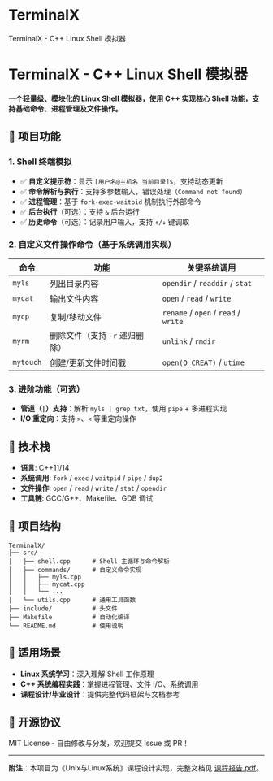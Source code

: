 # TerminalX
TerminalX - C++ Linux Shell 模拟器

# **TerminalX - C++ Linux Shell 模拟器**  

**一个轻量级、模块化的 Linux Shell 模拟器，使用 C++ 实现核心 Shell 功能，支持基础命令、进程管理及文件操作。**  

## 🚀 **项目功能**  

### **1. Shell 终端模拟**
- ✅ **自定义提示符**：显示 `[用户名@主机名 当前目录]$`，支持动态更新  
- ✅ **命令解析与执行**：支持多参数输入，错误处理（`Command not found`）  
- ✅ **进程管理**：基于 `fork-exec-waitpid` 机制执行外部命令  
- ✅ **后台执行**（可选）：支持 `&` 后台运行  
- ✅ **历史命令**（可选）：记录用户输入，支持 `↑/↓` 键调取  

### **2. 自定义文件操作命令**（基于系统调用实现）  
| 命令  | 功能 | 关键系统调用 |  
|-------|------|-------------|  
| `myls` | 列出目录内容 | `opendir` / `readdir` / `stat` |  
| `mycat` | 输出文件内容 | `open` / `read` / `write` |  
| `mycp` | 复制/移动文件 | `rename` / `open` / `read` / `write` |  
| `myrm` | 删除文件（支持 `-r` 递归删除） | `unlink` / `rmdir` |  
| `mytouch` | 创建/更新文件时间戳 | `open(O_CREAT)` / `utime` |  

### **3. 进阶功能（可选）**
- **管道（`|`）支持**：解析 `myls | grep txt`，使用 `pipe` + 多进程实现  
- **I/O 重定向**：支持 `>`、`<` 等重定向操作  

## 🔧 **技术栈**  
- **语言**: C++11/14  
- **系统调用**: `fork` / `exec` / `waitpid` / `pipe` / `dup2`  
- **文件操作**: `open` / `read` / `write` / `stat` / `opendir`  
- **工具链**: GCC/G++、Makefile、GDB 调试  

## 📂 **项目结构**  
```
TerminalX/  
├── src/  
│   ├── shell.cpp      # Shell 主循环与命令解析  
│   ├── commands/      # 自定义命令实现  
│   │   ├── myls.cpp  
│   │   ├── mycat.cpp  
│   │   └── ...  
│   └── utils.cpp      # 通用工具函数  
├── include/           # 头文件  
├── Makefile           # 自动化编译  
└── README.md          # 使用说明  
```

## 🎯 **适用场景**  
- **Linux 系统学习**：深入理解 Shell 工作原理  
- **C++ 系统编程实践**：掌握进程管理、文件 I/O、系统调用  
- **课程设计/毕业设计**：提供完整代码框架与文档参考  

## 📜 **开源协议**  
MIT License - 自由修改与分发，欢迎提交 Issue 或 PR！  

---

**附注**：本项目为《Unix与Linux系统》课程设计实现，完整文档见 [课程报告.pdf](课程报告.docx)。
